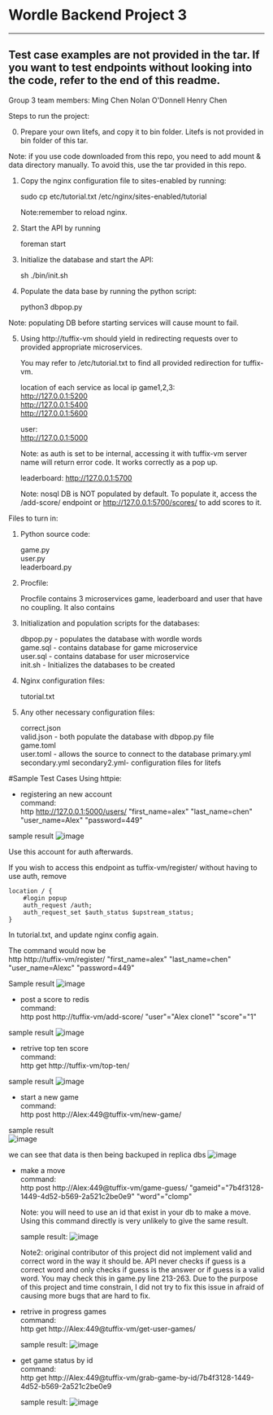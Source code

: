 # Wordle Backend Project 3
-------------------------------------------------
Test case examples are not provided in the tar. 
If you want to test endpoints without looking
into the code, refer to the end of this readme.
-------------------------------------------------

Group 3 team members:
Ming Chen
Nolan O'Donnell
Henry Chen

Steps to run the project:

0. Prepare your own litefs, and copy it to bin folder.
   Litefs is not provided in bin folder of this tar.
   
Note: if you use code downloaded from this repo, you need to add
      mount & data directory manually. 
      To avoid this, use the tar provided in this repo. 

1. Copy the nginx configuration file to sites-enabled by running:

   sudo cp etc/tutorial.txt /etc/nginx/sites-enabled/tutorial
   
   Note:remember to reload nginx.

2. Start the API by running

   foreman start

3. Initialize the database and start the API:

   sh ./bin/init.sh

4. Populate the data base by running the python script:

   python3 dbpop.py

Note: populating DB before starting services will cause
      mount to fail.      


5. Using http://tuffix-vm should yield in redirecting requests
   over to provided appropriate microservices.

   You may refer to /etc/tutorial.txt to find all provided
   redirection for tuffix-vm.

   location of each service as local ip
   game1,2,3:   
   http://127.0.0.1:5200   
   http://127.0.0.1:5400   
   http://127.0.0.1:5600   

   user:  
   http://127.0.0.1:5000

   Note: as auth is set to be internal, accessing it with
         tuffix-vm server name will return error code.
         It works correctly as a pop up.

   leaderboard:
   http://127.0.0.1:5700

   Note: nosql DB is NOT populated by default.
   To populate it, access the /add-score/ endpoint or
   http://127.0.0.1:5700/scores/ to add scores to it.


Files to turn in:

1. Python source code:

   game.py  
   user.py  
   leaderboard.py

2. Procfile:

   Procfile contains 3 microservices game, leaderboard and
   user that have no coupling. It also contains

3. Initialization and population scripts for the databases:

   dbpop.py - populates the database with wordle words  
   game.sql - contains database for game microservice  
   user.sql - contains database for user microservice  
   init.sh - Initializes the databases to be created  

4. Nginx configuration files:

   tutorial.txt

5. Any other necessary configuration files:

   correct.json  
   valid.json - both populate the database with dbpop.py file  
   game.toml  
   user.toml - allows the source to connect to the database
   primary.yml
   secondary.yml
   secondary2.yml- configuration files for litefs

#Sample Test Cases Using httpie:

- registering an new account   
  command:   
    http http://127.0.0.1:5000/users/ "first_name=alex" "last_name=chen" "user_name=Alex" "password=449"

sample result
![image](https://user-images.githubusercontent.com/54679891/206137205-71d502ab-4fb2-43a7-b6db-5f5b2bcf1736.png)

  Use this account for auth afterwards.

  If you wish to access this endpoint as tuffix-vm/register/ without having to 
  use auth, remove 

	location / {
		#login popup
		auth_request /auth;
		auth_request_set $auth_status $upstream_status;
  	}

  In tutorial.txt, and update nginx config again.
   
   The command would now be   
   http http://tuffix-vm/register/ "first_name=alex" "last_name=chen" "user_name=Alexc" "password=449"

Sample result
![image](https://user-images.githubusercontent.com/54679891/206137019-76929821-8ad6-4660-a656-fea1da2164e0.png)


- post a score to redis   
  command:   
  http post http://tuffix-vm/add-score/ "user"="Alex clone1" "score"="1"

sample result
![image](https://user-images.githubusercontent.com/54679891/206151156-5ad7ce80-8668-442e-92bf-817c0fc4b58a.png)

- retrive top ten score   
  command:   
  http get http://tuffix-vm/top-ten/

sample result
![image](https://user-images.githubusercontent.com/54679891/206151575-095e0265-19eb-416b-9dca-80c6fec3ac76.png)

- start a new game   
  command:   
  http post http://Alex:449@tuffix-vm/new-game/
  
sample result  
![image](https://user-images.githubusercontent.com/54679891/206152409-3f8f3c1a-d594-41fc-aa5b-f8ee7e7fe6d9.png)

we can see that data is then being backuped in replica dbs
  ![image](https://user-images.githubusercontent.com/54679891/206152943-4dd2b0ec-4213-4eca-afad-4d8648e2882b.png)

- make a move    
  command:   
  http post http://Alex:449@tuffix-vm/game-guess/ "gameid"="7b4f3128-1449-4d52-b569-2a521c2be0e9" "word"="clomp"

  Note: you will need to use an id that exist in your db to make a move. 
  Using this command directly is very unlikely to give the same result.
  
  sample result:
![image](https://user-images.githubusercontent.com/54679891/206163126-04c86b3b-40f1-4eca-8989-07e19d2638b0.png)

  Note2: original contributor of this project did not implement valid and
  correct word in the way it should be. API never checks if guess is a correct 
  word and only checks if guess is the answer or if guess is a valid word. 
  You may check this in game.py line 213-263.
  Due to the purpose of this project and time constrain, I did not try to
  fix this issue in afraid of causing more bugs that are hard to fix.

- retrive in progress games   
  command:   
  http get http://Alex:449@tuffix-vm/get-user-games/
  
  sample result:
  ![image](https://user-images.githubusercontent.com/54679891/206166526-5955bb23-1acc-4eca-94d2-35833dea3b10.png)

- get game status by id   
  command:   
  http get http://Alex:449@tuffix-vm/grab-game-by-id/7b4f3128-1449-4d52-b569-2a521c2be0e9
  
  sample result:
  ![image](https://user-images.githubusercontent.com/54679891/206166892-b0eaf645-e8df-4921-8ec2-c49599f40eb6.png)

  

